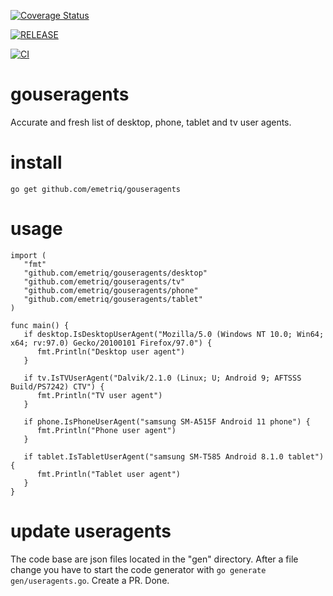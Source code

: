 [![Coverage Status](https://coveralls.io/repos/github/emetriq/gouseragents/badge.svg?branch=main)](https://coveralls.io/github/emetriq/gouseragents?branch=main)

[![RELEASE](https://github.com/emetriq/gouseragents/actions/workflows/release.yaml/badge.svg)](https://github.com/emetriq/gouseragents/actions/workflows/release.yaml)

[![CI](https://github.com/emetriq/gouseragents/actions/workflows/ci.yaml/badge.svg)](https://github.com/emetriq/gouseragents/actions/workflows/ci.yaml)

# gouseragents

Accurate and fresh list of desktop, phone, tablet and tv user agents.

# install

`go get github.com/emetriq/gouseragents`

# usage

```golang
import (
   "fmt"
   "github.com/emetriq/gouseragents/desktop"
   "github.com/emetriq/gouseragents/tv"
   "github.com/emetriq/gouseragents/phone"
   "github.com/emetriq/gouseragents/tablet"
)

func main() {
   if desktop.IsDesktopUserAgent("Mozilla/5.0 (Windows NT 10.0; Win64; x64; rv:97.0) Gecko/20100101 Firefox/97.0") {
      fmt.Println("Desktop user agent")
   }

   if tv.IsTVUserAgent("Dalvik/2.1.0 (Linux; U; Android 9; AFTSSS Build/PS7242) CTV") {
      fmt.Println("TV user agent")
   }

   if phone.IsPhoneUserAgent("samsung SM-A515F Android 11 phone") {
      fmt.Println("Phone user agent")
   }

   if tablet.IsTabletUserAgent("samsung SM-T585 Android 8.1.0 tablet") {
      fmt.Println("Tablet user agent")
   }
}
```

# update useragents

The code base are json files located in the "gen" directory. After a file change you have to start the code generator with `go generate gen/useragents.go`. Create a PR. Done.

